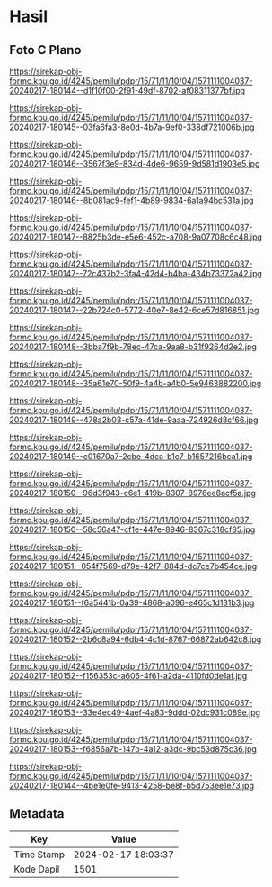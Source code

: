 # Hasil

## Foto C Plano

https://sirekap-obj-formc.kpu.go.id/4245/pemilu/pdpr/15/71/11/10/04/1571111004037-20240217-180144--d1f10f00-2f91-49df-8702-af08311377bf.jpg

https://sirekap-obj-formc.kpu.go.id/4245/pemilu/pdpr/15/71/11/10/04/1571111004037-20240217-180145--03fa6fa3-8e0d-4b7a-9ef0-338df721006b.jpg

https://sirekap-obj-formc.kpu.go.id/4245/pemilu/pdpr/15/71/11/10/04/1571111004037-20240217-180146--3567f3e9-834d-4de6-9659-9d581d1903e5.jpg

https://sirekap-obj-formc.kpu.go.id/4245/pemilu/pdpr/15/71/11/10/04/1571111004037-20240217-180146--8b081ac9-fef1-4b89-9834-6a1a94bc531a.jpg

https://sirekap-obj-formc.kpu.go.id/4245/pemilu/pdpr/15/71/11/10/04/1571111004037-20240217-180147--8825b3de-e5e6-452c-a708-9a07708c6c48.jpg

https://sirekap-obj-formc.kpu.go.id/4245/pemilu/pdpr/15/71/11/10/04/1571111004037-20240217-180147--72c437b2-3fa4-42d4-b4ba-434b73372a42.jpg

https://sirekap-obj-formc.kpu.go.id/4245/pemilu/pdpr/15/71/11/10/04/1571111004037-20240217-180147--22b724c0-5772-40e7-8e42-6ce57d816851.jpg

https://sirekap-obj-formc.kpu.go.id/4245/pemilu/pdpr/15/71/11/10/04/1571111004037-20240217-180148--3bba7f9b-78ec-47ca-9aa8-b31f9264d2e2.jpg

https://sirekap-obj-formc.kpu.go.id/4245/pemilu/pdpr/15/71/11/10/04/1571111004037-20240217-180148--35a61e70-50f9-4a4b-a4b0-5e9463882200.jpg

https://sirekap-obj-formc.kpu.go.id/4245/pemilu/pdpr/15/71/11/10/04/1571111004037-20240217-180149--478a2b03-c57a-41de-9aaa-724926d8cf66.jpg

https://sirekap-obj-formc.kpu.go.id/4245/pemilu/pdpr/15/71/11/10/04/1571111004037-20240217-180149--c01670a7-2cbe-4dca-b1c7-b1657216bca1.jpg

https://sirekap-obj-formc.kpu.go.id/4245/pemilu/pdpr/15/71/11/10/04/1571111004037-20240217-180150--96d3f943-c6e1-419b-8307-8976ee8acf5a.jpg

https://sirekap-obj-formc.kpu.go.id/4245/pemilu/pdpr/15/71/11/10/04/1571111004037-20240217-180150--58c56a47-cf1e-447e-8946-8367c318cf85.jpg

https://sirekap-obj-formc.kpu.go.id/4245/pemilu/pdpr/15/71/11/10/04/1571111004037-20240217-180151--054f7569-d79e-42f7-884d-dc7ce7b454ce.jpg

https://sirekap-obj-formc.kpu.go.id/4245/pemilu/pdpr/15/71/11/10/04/1571111004037-20240217-180151--f6a5441b-0a39-4868-a096-e465c1d131b3.jpg

https://sirekap-obj-formc.kpu.go.id/4245/pemilu/pdpr/15/71/11/10/04/1571111004037-20240217-180152--2b6c8a94-6db4-4c1d-8767-66872ab642c8.jpg

https://sirekap-obj-formc.kpu.go.id/4245/pemilu/pdpr/15/71/11/10/04/1571111004037-20240217-180152--f156353c-a606-4f61-a2da-4110fd0de1af.jpg

https://sirekap-obj-formc.kpu.go.id/4245/pemilu/pdpr/15/71/11/10/04/1571111004037-20240217-180153--33e4ec49-4aef-4a83-9ddd-02dc931c089e.jpg

https://sirekap-obj-formc.kpu.go.id/4245/pemilu/pdpr/15/71/11/10/04/1571111004037-20240217-180153--f6856a7b-147b-4a12-a3dc-9bc53d875c36.jpg

https://sirekap-obj-formc.kpu.go.id/4245/pemilu/pdpr/15/71/11/10/04/1571111004037-20240217-180144--4be1e0fe-9413-4258-be8f-b5d753ee1e73.jpg


## Metadata

| Key        | Value               |
| ---------- | ------------------- |
| Time Stamp | 2024-02-17 18:03:37 |
| Kode Dapil | 1501                |



